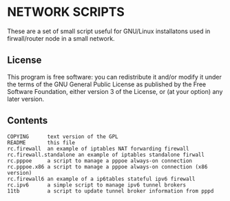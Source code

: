 NETWORK SCRIPTS
===============


These are a set of small script useful for GNU/Linux installatons used in
firwall/router node in a small network.

License
-------

This program is free software: you can redistribute it and/or modify
it under the terms of the GNU General Public License as published by
the Free Software Foundation, either version 3 of the License, or
(at your option) any later version.

Contents
--------

    COPYING      text version of the GPL
    README       this file
    rc.firewall  an example of iptables NAT forwarding firewall
    rc.firewall.standalone an example of iptables standalone firwall
    rc.pppoe     a script to manage a pppoe always-on connection
    rc.pppoe.x86 a script to manage a pppoe always-on connection (x86 version)
    rc.firewall6 an example of a ip6tables stateful ipv6 firewall
    rc.ipv6      a simple script to manage ipv6 tunnel brokers
    11tb         a script to update tunnel broker information from pppd
